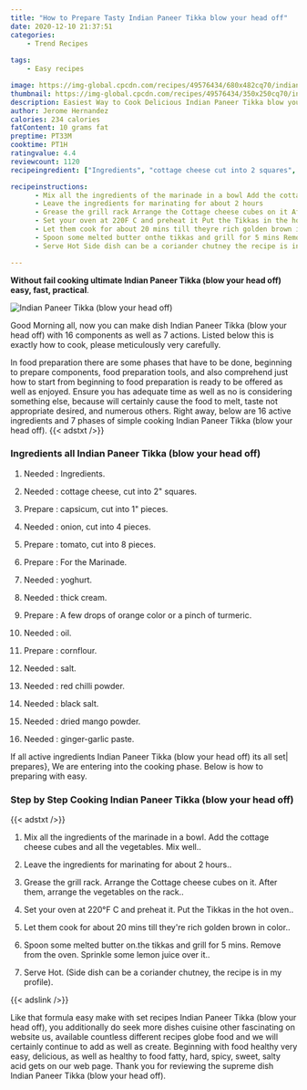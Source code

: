 ```yaml
---
title: "How to Prepare Tasty Indian Paneer Tikka blow your head off"
date: 2020-12-10 21:37:51
categories:
    - Trend Recipes
    
tags:
    - Easy recipes

image: https://img-global.cpcdn.com/recipes/49576434/680x482cq70/indian-paneer-tikka-blow-your-head-off-recipe-main-photo.jpg
thumbnail: https://img-global.cpcdn.com/recipes/49576434/350x250cq70/indian-paneer-tikka-blow-your-head-off-recipe-main-photo.jpg
description: Easiest Way to Cook Delicious Indian Paneer Tikka blow your head off with 16 ingredients and 7 stages of easy cooking.
author: Jerome Hernandez
calories: 234 calories
fatContent: 10 grams fat
preptime: PT33M
cooktime: PT1H
ratingvalue: 4.4
reviewcount: 1120
recipeingredient: ["Ingredients", "cottage cheese cut into 2 squares", "capsicum cut into 1 pieces", "onion cut into 4 pieces", "tomato cut into 8 pieces", "For the Marinade", "yoghurt", "thick cream", "A few drops of orange color or a pinch of turmeric", "oil", "cornflour", "salt", "red chilli powder", "black salt", "dried mango powder", "gingergarlic paste"]

recipeinstructions: 
      - Mix all the ingredients of the marinade in a bowl Add the cottage cheese cubes and all the vegetables Mix well 
      - Leave the ingredients for marinating for about 2 hours 
      - Grease the grill rack Arrange the Cottage cheese cubes on it After them arrange the vegetables on the rack 
      - Set your oven at 220F C and preheat it Put the Tikkas in the hot oven 
      - Let them cook for about 20 mins till theyre rich golden brown in color 
      - Spoon some melted butter onthe tikkas and grill for 5 mins Remove from the oven Sprinkle some lemon juice over it 
      - Serve Hot Side dish can be a coriander chutney the recipe is in my profile

---
```




**Without fail cooking ultimate Indian Paneer Tikka (blow your head off) easy, fast, practical**. 


![Indian Paneer Tikka (blow your head off)](https://img-global.cpcdn.com/recipes/49576434/680x482cq70/indian-paneer-tikka-blow-your-head-off-recipe-main-photo.jpg "Indian Paneer Tikka (blow your head off)")




Good Morning all, now you can make dish Indian Paneer Tikka (blow your head off) with 16 components as well as 7 actions. Listed below this is exactly how to cook, please meticulously very carefully.

In food preparation there are some phases that have to be done, beginning to prepare components, food preparation tools, and also comprehend just how to start from beginning to food preparation is ready to be offered as well as enjoyed. Ensure you has adequate time as well as no is considering something else, because will certainly cause the food to melt, taste not appropriate desired, and numerous others. Right away, below are 16 active ingredients and 7 phases of simple cooking Indian Paneer Tikka (blow your head off).
{{< adstxt />}}

### Ingredients all Indian Paneer Tikka (blow your head off)


1. Needed  : Ingredients.

1. Needed  : cottage cheese, cut into 2&#34; squares.

1. Prepare  : capsicum, cut into 1&#34; pieces.

1. Needed  : onion, cut into 4 pieces.

1. Prepare  : tomato, cut into 8 pieces.

1. Prepare  : For the Marinade.

1. Needed  : yoghurt.

1. Needed  : thick cream.

1. Prepare  : A few drops of orange color or a pinch of turmeric.

1. Needed  : oil.

1. Prepare  : cornflour.

1. Needed  : salt.

1. Needed  : red chilli powder.

1. Needed  : black salt.

1. Needed  : dried mango powder.

1. Needed  : ginger-garlic paste.



If all active ingredients Indian Paneer Tikka (blow your head off) its all set| prepares}, We are entering into the cooking phase. Below is how to preparing with easy.

### Step by Step Cooking Indian Paneer Tikka (blow your head off)

{{< adstxt />}}


1. Mix all the ingredients of the marinade in a bowl. Add the cottage cheese cubes and all the vegetables. Mix well..



1. Leave the ingredients for marinating for about 2 hours..



1. Grease the grill rack. Arrange the Cottage cheese cubes on it. After them, arrange the vegetables on the rack..



1. Set your oven at 220°F C and preheat it. Put the Tikkas in the hot oven..



1. Let them cook for about 20 mins till they&#39;re rich golden brown in color..



1. Spoon some melted butter on.the tikkas and grill for 5 mins. Remove from the oven. Sprinkle some lemon juice over it..



1. Serve Hot. (Side dish can be a coriander chutney, the recipe is in my profile).





{{< adslink />}}

Like that formula easy make with set recipes Indian Paneer Tikka (blow your head off), you additionally do seek more dishes cuisine other fascinating on website us, available countless different recipes globe food and we will certainly continue to add as well as create. Beginning with food healthy very easy, delicious, as well as healthy to food fatty, hard, spicy, sweet, salty acid gets on our web page. Thank you for reviewing the supreme dish Indian Paneer Tikka (blow your head off).
